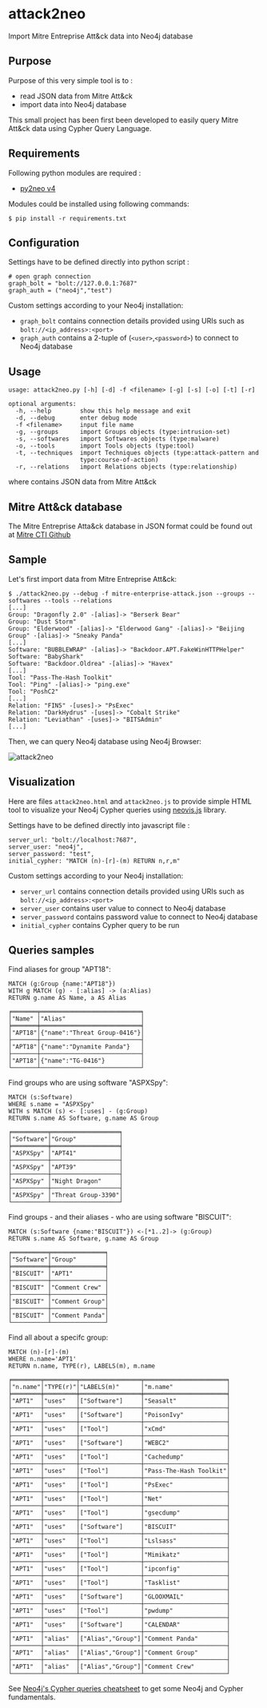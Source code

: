 # attack2neo
Import Mitre Entreprise Att&amp;ck data into Neo4j database

## Purpose 
Purpose of this very simple tool is to :
- read JSON data from Mitre Att&amp;ck
- import data into Neo4j database

This small project has been first been developed to easily 
query Mitre Att&amp;ck data using Cypher Query Language.

## Requirements
Following python modules are required :
- [py2neo v4](https://py2neo.org/v4/)

Modules could be installed using following commands:
```
$ pip install -r requirements.txt
```
## Configuration
Settings have to be defined directly into python script :
```
# open graph connection
graph_bolt = "bolt://127.0.0.1:7687"
graph_auth = ("neo4j","test")
```
Custom settings according to your Neo4j installation:
- `graph_bolt` contains connection details provided using URIs such as `bolt://<ip_address>:<port>`
- `graph_auth` contains a 2-tuple of (`<user>`,`<password>`) to connect to Neo4j database

## Usage
```
usage: attack2neo.py [-h] [-d] -f <filename> [-g] [-s] [-o] [-t] [-r]

optional arguments:
  -h, --help        show this help message and exit
  -d, --debug       enter debug mode
  -f <filename>     input file name
  -g, --groups      import Groups objects (type:intrusion-set)
  -s, --softwares   import Softwares objects (type:malware)
  -o, --tools       import Tools objects (type:tool)
  -t, --techniques  import Techniques objects (type:attack-pattern and
                    type:course-of-action)
  -r, --relations   import Relations objects (type:relationship)
```
where <filename> contains JSON data from Mitre Att&amp;ck

## Mitre Att&amp;ck database
The Mitre Entreprise Atta&amp;ck database in JSON format could be
found out at [Mitre CTI Github](https://github.com/mitre/cti/blob/master/enterprise-attack/enterprise-attack.json)

## Sample
Let's first import data from Mitre Entreprise Att&amp;ck:
```
$ ./attack2neo.py --debug -f mitre-enterprise-attack.json --groups --softwares --tools --relations
[...]
Group: "Dragonfly 2.0" -[alias]-> "Berserk Bear"
Group: "Dust Storm"
Group: "Elderwood" -[alias]-> "Elderwood Gang" -[alias]-> "Beijing Group" -[alias]-> "Sneaky Panda"
[...]
Software: "BUBBLEWRAP" -[alias]-> "Backdoor.APT.FakeWinHTTPHelper"
Software: "BabyShark"
Software: "Backdoor.Oldrea" -[alias]-> "Havex"
[...]
Tool: "Pass-The-Hash Toolkit"
Tool: "Ping" -[alias]-> "ping.exe"
Tool: "PoshC2"
[...]
Relation: "FIN5" -[uses]-> "PsExec"
Relation: "DarkHydrus" -[uses]-> "Cobalt Strike"
Relation: "Leviathan" -[uses]-> "BITSAdmin"
[...]
```

Then, we can query Neo4j database using Neo4j Browser:

![attack2neo](samples/attack2neo.png)

## Visualization
Here are files `attack2neo.html` and `attack2neo.js` to provide simple HTML tool to visualize your Neo4j Cypher queries using [neovis.js](https://github.com/neo4j-contrib/neovis.js) library.

Settings have to be defined directly into javascript file :
```
server_url: "bolt://localhost:7687",
server_user: "neo4j",
server_password: "test",
initial_cypher: "MATCH (n)-[r]-(m) RETURN n,r,m"
```
Custom settings according to your Neo4j installation:
- `server_url` contains connection details provided using URIs such as `bolt://<ip_address>:<port>`
- `server_user` contains user value to connect to Neo4j database
- `server_password` contains password value to connect to Neo4j database
- `initial_cypher` contains Cypher query to be run

## Queries samples
Find aliases for group "APT18":
```
MATCH (g:Group {name:"APT18"}) 
WITH g MATCH (g) - [:alias] -> (a:Alias)
RETURN g.name AS Name, a AS Alias

╒═══════╤════════════════════════════╕
│"Name" │"Alias"                     │
╞═══════╪════════════════════════════╡
│"APT18"│{"name":"Threat Group-0416"}│
├───────┼────────────────────────────┤
│"APT18"│{"name":"Dynamite Panda"}   │
├───────┼────────────────────────────┤
│"APT18"│{"name":"TG-0416"}          │
└───────┴────────────────────────────┘
```
Find groups who are using software "ASPXSpy":
```
MATCH (s:Software)
WHERE s.name = "ASPXSpy" 
WITH s MATCH (s) <- [:uses] - (g:Group)
RETURN s.name AS Software, g.name AS Group

╒══════════╤═══════════════════╕
│"Software"│"Group"            │
╞══════════╪═══════════════════╡
│"ASPXSpy" │"APT41"            │
├──────────┼───────────────────┤
│"ASPXSpy" │"APT39"            │
├──────────┼───────────────────┤
│"ASPXSpy" │"Night Dragon"     │
├──────────┼───────────────────┤
│"ASPXSpy" │"Threat Group-3390"│
└──────────┴───────────────────┘
```

Find groups - and their aliases - who are using software "BISCUIT":
```
MATCH (s:Software {name:"BISCUIT"}) <-[*1..2]-> (g:Group)
RETURN s.name AS Software, g.name AS Group

╒══════════╤═══════════════╕
│"Software"│"Group"        │
╞══════════╪═══════════════╡
│"BISCUIT" │"APT1"         │
├──────────┼───────────────┤
│"BISCUIT" │"Comment Crew" │
├──────────┼───────────────┤
│"BISCUIT" │"Comment Group"│
├──────────┼───────────────┤
│"BISCUIT" │"Comment Panda"│
└──────────┴───────────────┘
```

Find all about a specifc group:
```
MATCH (n)-[r]-(m)
WHERE n.name='APT1'
RETURN n.name, TYPE(r), LABELS(m), m.name

╒════════╤═════════╤═════════════════╤═══════════════════════╕
│"n.name"│"TYPE(r)"│"LABELS(m)"      │"m.name"               │
╞════════╪═════════╪═════════════════╪═══════════════════════╡
│"APT1"  │"uses"   │["Software"]     │"Seasalt"              │
├────────┼─────────┼─────────────────┼───────────────────────┤
│"APT1"  │"uses"   │["Software"]     │"PoisonIvy"            │
├────────┼─────────┼─────────────────┼───────────────────────┤
│"APT1"  │"uses"   │["Tool"]         │"xCmd"                 │
├────────┼─────────┼─────────────────┼───────────────────────┤
│"APT1"  │"uses"   │["Software"]     │"WEBC2"                │
├────────┼─────────┼─────────────────┼───────────────────────┤
│"APT1"  │"uses"   │["Tool"]         │"Cachedump"            │
├────────┼─────────┼─────────────────┼───────────────────────┤
│"APT1"  │"uses"   │["Tool"]         │"Pass-The-Hash Toolkit"│
├────────┼─────────┼─────────────────┼───────────────────────┤
│"APT1"  │"uses"   │["Tool"]         │"PsExec"               │
├────────┼─────────┼─────────────────┼───────────────────────┤
│"APT1"  │"uses"   │["Tool"]         │"Net"                  │
├────────┼─────────┼─────────────────┼───────────────────────┤
│"APT1"  │"uses"   │["Tool"]         │"gsecdump"             │
├────────┼─────────┼─────────────────┼───────────────────────┤
│"APT1"  │"uses"   │["Software"]     │"BISCUIT"              │
├────────┼─────────┼─────────────────┼───────────────────────┤
│"APT1"  │"uses"   │["Tool"]         │"Lslsass"              │
├────────┼─────────┼─────────────────┼───────────────────────┤
│"APT1"  │"uses"   │["Tool"]         │"Mimikatz"             │
├────────┼─────────┼─────────────────┼───────────────────────┤
│"APT1"  │"uses"   │["Tool"]         │"ipconfig"             │
├────────┼─────────┼─────────────────┼───────────────────────┤
│"APT1"  │"uses"   │["Tool"]         │"Tasklist"             │
├────────┼─────────┼─────────────────┼───────────────────────┤
│"APT1"  │"uses"   │["Software"]     │"GLOOXMAIL"            │
├────────┼─────────┼─────────────────┼───────────────────────┤
│"APT1"  │"uses"   │["Tool"]         │"pwdump"               │
├────────┼─────────┼─────────────────┼───────────────────────┤
│"APT1"  │"uses"   │["Software"]     │"CALENDAR"             │
├────────┼─────────┼─────────────────┼───────────────────────┤
│"APT1"  │"alias"  │["Alias","Group"]│"Comment Panda"        │
├────────┼─────────┼─────────────────┼───────────────────────┤
│"APT1"  │"alias"  │["Alias","Group"]│"Comment Group"        │
├────────┼─────────┼─────────────────┼───────────────────────┤
│"APT1"  │"alias"  │["Alias","Group"]│"Comment Crew"         │
└────────┴─────────┴─────────────────┴───────────────────────┘
```

See [Neo4j's Cypher queries cheatsheet](https://gist.github.com/DaniSancas/1d5265fc159a95ff457b940fc5046887) to get some Neo4j and Cypher fundamentals.


